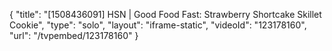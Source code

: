 {
    "title": "[1508436091] HSN | Good Food Fast: Strawberry Shortcake Skillet Cookie",
    "type": "solo",
    "layout": "iframe-static",
    "videoId": "123178160",
    "url": "\/tvpembed\/123178160"
}